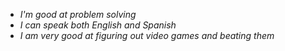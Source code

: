 - *I'm good at problem solving*
- _I can speak both English and Spanish_
- *I am very good at figuring out video games and beating them*
